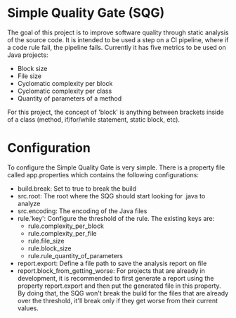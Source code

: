 # Simple Quality Gate (SQG)

The goal of this project is to improve software quality through static analysis of the source code. It is intended to be used a step on a CI pipeline, where if a code rule fail, the pipeline fails. Currently it has five metrics to be used on Java projects:
- Block size
- File size
- Cyclomatic complexity per block
- Cyclomatic complexity per class
- Quantity of parameters of a method

For this project, the concept of 'block' is anything between brackets inside of a class (method, if/for/while statement, static block, etc).

# Configuration

To configure the Simple Quality Gate is very simple. There is a property file called app.properties which contains the following configurations:
- build.break: Set to true to break the build
- src.root: The root where the SQG should start looking for .java to analyze
- src.encoding: The encoding of the Java files
- rule.'key': Configure the threshold of the rule. The existing keys are:
  - rule.complexity_per_block
  - rule.complexity_per_file
  - rule.file_size
  - rule.block_size
  - rule.rule_quantity_of_parameters
- report.export: Define a file path to save the analysis report on file
- report.block_from_getting_worse: For projects that are already in development, it is recommended to first generate a report using the property report.export and then put the generated file in this property. By doing that, the SQG won't break the build for the files that are already over the threshold, it'll break only if they get worse from their current values.
